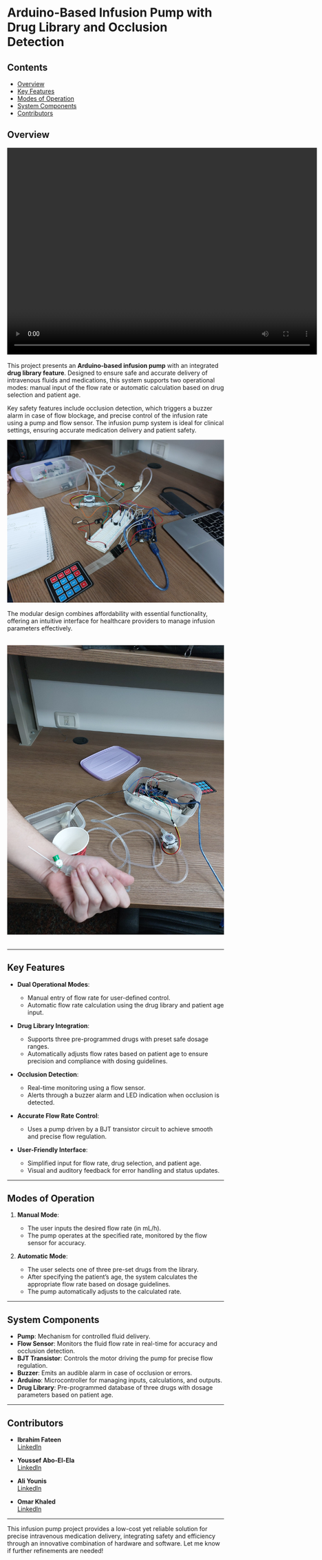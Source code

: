 # Arduino-Based Infusion Pump with Drug Library and Occlusion Detection

## Contents

- [Overview](#overview)
- [Key Features](#key-features)
- [Modes of Operation](#modes-of-operation)
- [System Components](#system-components)
- [Contributors](#contributors)

## Overview

<video width="720" height="480" controls>
  <source src="Illustration_Vid.mp4" type="video/mp4">
  Sorry, your browser does not support embedded videos. You can <a href="Illustration_Vid.mp4">download the video here</a>.
</video>


This project presents an **Arduino-based infusion pump** with an integrated **drug library feature**. Designed to ensure safe and accurate delivery of intravenous fluids and medications, this system supports two operational modes: manual input of the flow rate or automatic calculation based on drug selection and patient age. 

Key safety features include occlusion detection, which triggers a buzzer alarm in case of flow blockage, and precise control of the infusion rate using a pump and flow sensor. The infusion pump system is ideal for clinical settings, ensuring accurate medication delivery and patient safety.

<div align="center">
  <img src="Electronic_Circuit.jpg" alt="patient circuit">
</div>

The modular design combines affordability with essential functionality, offering an intuitive interface for healthcare providers to manage infusion parameters effectively.

<br>

<div align="center">
  <img src="Patient_Circuit.jpg" alt="electronic circuit">
</div>

<br>

---

## Key Features

- **Dual Operational Modes**:
  - Manual entry of flow rate for user-defined control.
  - Automatic flow rate calculation using the drug library and patient age input.
  
- **Drug Library Integration**:  
  - Supports three pre-programmed drugs with preset safe dosage ranges.  
  - Automatically adjusts flow rates based on patient age to ensure precision and compliance with dosing guidelines.

- **Occlusion Detection**:  
  - Real-time monitoring using a flow sensor.  
  - Alerts through a buzzer alarm and LED indication when occlusion is detected.

- **Accurate Flow Rate Control**:  
  - Uses a pump driven by a BJT transistor circuit to achieve smooth and precise flow regulation.

- **User-Friendly Interface**:  
  - Simplified input for flow rate, drug selection, and patient age.  
  - Visual and auditory feedback for error handling and status updates.

---

## Modes of Operation

1. **Manual Mode**:  
   - The user inputs the desired flow rate (in mL/h).  
   - The pump operates at the specified rate, monitored by the flow sensor for accuracy.

2. **Automatic Mode**:  
   - The user selects one of three pre-set drugs from the library.  
   - After specifying the patient’s age, the system calculates the appropriate flow rate based on dosage guidelines.  
   - The pump automatically adjusts to the calculated rate.

---

## System Components

- **Pump**: Mechanism for controlled fluid delivery.
- **Flow Sensor**: Monitors the fluid flow rate in real-time for accuracy and occlusion detection.
- **BJT Transistor**: Controls the motor driving the pump for precise flow regulation.
- **Buzzer**: Emits an audible alarm in case of occlusion or errors.
- **Arduino**: Microcontroller for managing inputs, calculations, and outputs.
- **Drug Library**: Pre-programmed database of three drugs with dosage parameters based on patient age.

---

## Contributors

- **Ibrahim Fateen**  
  [LinkedIn](https://www.linkedin.com/in/ibrahim-fateen-a93b411ab/)

- **Youssef Abo-El-Ela**  
  [LinkedIn](https://www.linkedin.com/in/youssef-abo-el-ela-a4a12b235/)

- **Ali Younis**  
  [LinkedIn](https://www.linkedin.com/in/ali-younis-98b780277/)

- **Omar Khaled**  
  [LinkedIn](https://www.linkedin.com/in/omar-khaled-064b7930a/)

---

This infusion pump project provides a low-cost yet reliable solution for precise intravenous medication delivery, integrating safety and efficiency through an innovative combination of hardware and software. Let me know if further refinements are needed!
